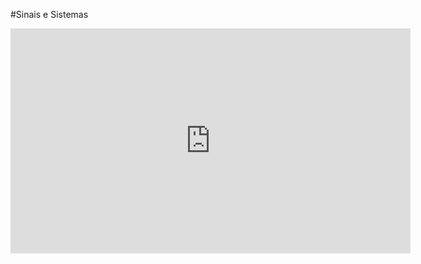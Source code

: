 #Sinais e Sistemas
<iframe id="ytplayer" type="text/html" width="640" height="360"
  src="https://youtu.be/RztCIWxQfqA"
  frameborder="0"></iframe>